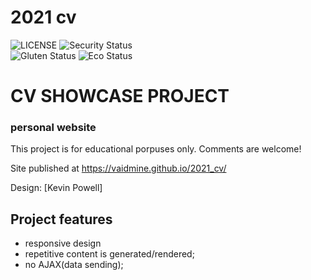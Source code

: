 # 2021 cv

![LICENSE](https://img.shields.io/badge/license-MIT-blue.svg?style=flat-square)
![Security Status](https://img.shields.io/security-headers?label=Security&url=https%3A%2F%2Fgithub.com&style=flat-square)<br>
![Gluten Status](https://img.shields.io/badge/Gluten-Free-green.svg)
![Eco Status](https://img.shields.io/badge/ECO-Friendly-green.svg)<br>

# CV SHOWCASE PROJECT
### personal website 

This project is for educational porpuses only. 
Comments are welcome!

Site published at https://vaidmine.github.io/2021_cv/

Design: [Kevin Powell]


## Project features
- responsive design
- repetitive content is generated/rendered;
- no AJAX(data sending);
 
